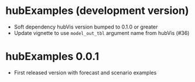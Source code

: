 # hubExamples (development version)

* Soft dependency hubVis version bumped to 0.1.0 or greater
* Update vignette to use `model_out_tbl` argument name from hubVis (#36)

# hubExamples 0.0.1

* First released version with forecast and scenario examples
